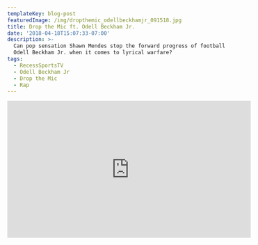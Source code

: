 ```yaml
---
templateKey: blog-post
featuredImage: /img/dropthemic_odellbeckhamjr_091518.jpg
title: Drop the Mic ft. Odell Beckham Jr.
date: '2018-04-18T15:07:33-07:00'
description: >-
  Can pop sensation Shawn Mendes stop the forward progress of football star
  Odell Beckham Jr. when it comes to lyrical warfare?
tags:
  - RecessSportsTV
  - Odell Beckham Jr
  - Drop the Mic
  - Rap
---
```

<iframe width="560" height="315" src="https://www.youtube.com/embed/bZs2ImrTg5w" frameborder="0" allow="autoplay; encrypted-media" allowfullscreen></iframe>
